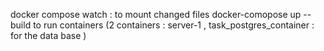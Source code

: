 docker compose watch : to mount changed files 
docker-comopose up --build to run containers (2 containers : server-1  , task_postgres_container : for the data base )